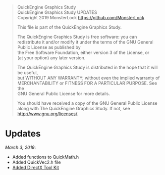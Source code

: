 >	QuickEngine Graphics Study                                                             
>	QuickEngine Graphics Study UPDATES													   
>	Copyright 2019 MonsterLock <https://github.com/MonsterLock>							   
>	                                                                                       
>	This file is part of the QuickEngine Graphics Study.								   
>	                                                                                       
>	The QuickEngine Graphics Study is free software: you can redistribute it and/or modify 
>	it under the terms of the GNU General Public License as published by				   
>	the Free Software Foundation, either version 3 of the License, or					   
>	(at your option) any later version.													   
>	                                                                                       
>	The QuickEngine Graphics Study is distributed in the hope that it will be useful,	   
>	but WITHOUT ANY WARRANTY; without even the implied warranty of						   
>	MERCHANTABILITY or FITNESS FOR A PARTICULAR PURPOSE.  See the						   
>	GNU General Public License for more details.										   
>	                                                                                       
>	You should have received a copy of the GNU General Public License					   
>	along with The QuickEngine Graphics Study.  If not, see <http://www.gnu.org/licenses/>.

# Updates

*March 3, 2019*:
- Added functions to QuickMath.h
- Added QuickVec2.h file
- [Added DirectX Tool Kit](https://github.com/Microsoft/DirectXTK/wiki/Adding-the-DirectX-Tool-Kit)